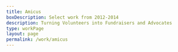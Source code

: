 ```yaml
---
title: Amicus
boxDescription: Select work from 2012-2014
description: Turning Volunteers into Fundraisers and Advocates
type: workPage
layout: page
permalink: /work/amicus
---
```


